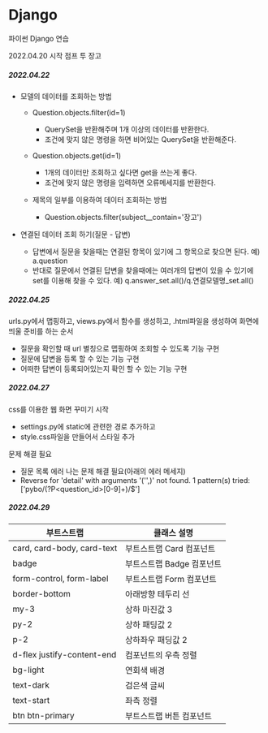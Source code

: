# Django
파이썬 Django  연습

2022.04.20 시작
점프 투 장고


##### 2022.04.22
 - 모델의 데이터를 조회하는 방법
   - Question.objects.filter(id=1)
     - QuerySet을 반환해주며 1개 이상의 데이터를 반환한다.
     - 조건에 맞지 않은 명령을 하면 비어있는 QuerySet을 반환해준다.
 
   - Question.objects.get(id=1)
     - 1개의 데이터만 조회하고 싶다면 get을 쓰는게 좋다.
     - 조건에 맞지 않은 명령을 입력하면 오류메세지를 반환한다.
 
   - 제목의 일부를 이용하여 데이터 조회하는 방법
     - Question.objects.filter(subject__contain='장고')
     
 - 연결된 데이터 조회 하기(질문 - 답변)
   - 답변에서 질문을 찾을때는 연결된 항목이 있기에 그 항목으로 찾으면 된다. 예) a.question
   - 반대로 질문에서 연결된 답변을 찾을때에는 여러개의 답변이 있을 수 있기에 set를 이용해 찾을 수 있다. 예) q.answer_set.all()/q.연결모델명_set.all()
   
##### 2022.04.25
urls.py에서 맵핑하고, views.py에서 함수를 생성하고, .html파일을 생성하여 화면에 띄울 준비를 하는 순서
 - 질문을 확인할 때 url 별칭으로 맵핑하여 조회할 수 있도록 기능 구현
 - 질문에 답변을 등록 할 수 있는 기능 구현
 - 어떠한 답변이 등록되어있는지 확인 할 수 있는 기능 구현

##### 2022.04.27
css를 이용한 웹 화면 꾸미기 시작
 - settings.py에 static에 관련한 경로 추가하고
 - style.css파일을 만들어서 스타일 추가

문제 해결 필요
 - 질문 목록 에러 나는 문제 해결 필요(아래의 에러 메세지)
 - Reverse for 'detail' with arguments '('',)' not found. 1 pattern(s) tried: ['pybo/(?P<question_id>[0-9]+)/$']

##### 2022.04.29

|부트스트랩|클래스 설명|
|-------|---------|
|card, card-body, card-text|부트스트랩 Card 컴포넌트|
|badge|	부트스트랩 Badge 컴포넌트|
|form-control, form-label|	부트스트랩 Form 컴포넌트|
|border-bottom|	아래방향 테두리 선|
|my-3|	상하 마진값 3|
|py-2|	상하 패딩값 2|
|p-2|	상하좌우 패딩값 2|
|d-flex justify-content-end|	컴포넌트의 우측 정렬|
|bg-light|	연회색 배경|
|text-dark|	검은색 글씨|
|text-start|	좌측 정렬|
|btn btn-primary|	부트스트랩 버튼 컴포넌트|